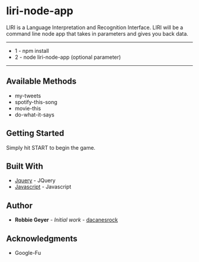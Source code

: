 # liri-node-app
LIRI is a Language Interpretation and Recognition Interface. LIRI will be a command line node app that takes in parameters and gives you back data.
***
* 1 - npm install
* 2 - node liri-node-app <enter method> (optional parameter)
***
## Available Methods

* my-tweets
* spotify-this-song
* movie-this
* do-what-it-says

## Getting Started

Simply hit START to begin the game.

## Built With

* [Jquery](https://jquery.com/) - JQuery
* [Javascript](https://www.javascript.com/) - Javascript

## Author

* **Robbie Geyer** - *Initial work* - [dacanesrock](https://github.com/dacanesrock)

## Acknowledgments

* Google-Fu
